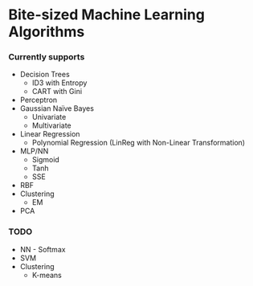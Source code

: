 # Bite-sized Machine Learning Algorithms

### Currently supports
* Decision Trees
    * ID3 with Entropy
    * CART with Gini
* Perceptron
* Gaussian Naïve Bayes
    * Univariate
    * Multivariate
* Linear Regression
    * Polynomial Regression (LinReg with Non-Linear Transformation)
* MLP/NN
    * Sigmoid
    * Tanh
    * SSE
* RBF
* Clustering
    * EM
* PCA

### TODO
* NN - Softmax
* SVM
* Clustering
    * K-means